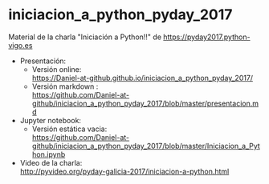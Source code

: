 # iniciacion_a_python_pyday_2017
Material de la charla "Iniciación a Python!!" de https://pyday2017.python-vigo.es

* Presentación:
    * Versión online:  
      https://Daniel-at-github.github.io/iniciacion_a_python_pyday_2017/
    * Versión markdown :  
      https://github.com/Daniel-at-github/iniciacion_a_python_pyday_2017/blob/master/presentacion.md
* Jupyter notebook:
    * Versión estática vacia:  
      https://github.com/Daniel-at-github/iniciacion_a_python_pyday_2017/blob/master/Iniciacion_a_Python.ipynb
* Video de la charla:  
  http://pyvideo.org/pyday-galicia-2017/iniciacion-a-python.html
